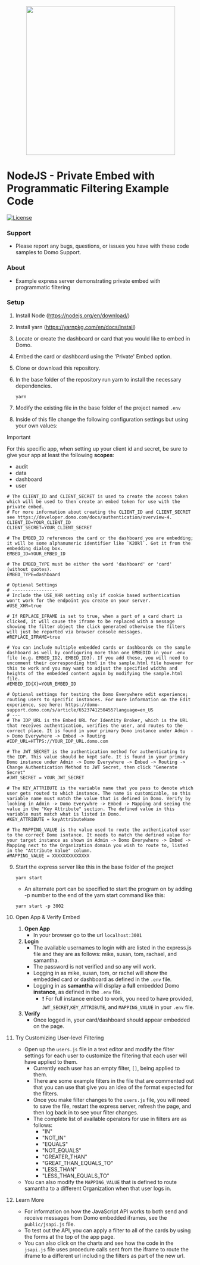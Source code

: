 <div align="center">
  <img src="https://github.com/domoinc/domo-node-sdk/blob/master/domo.png?raw=true" width="400" height="400"/>
</div>

# NodeJS - Private Embed with Programmatic Filtering Example Code
[![License](https://img.shields.io/badge/license-MIT-blue.svg?style=flat)](http://www.opensource.org/licenses/MIT)


### Support

* Please report any bugs, questions, or issues you have with these code samples to Domo Support.

### About

* Example express server demonstrating private embed with programmatic filtering

### Setup

1. Install Node (https://nodejs.org/en/download/)

2. Install yarn (https://yarnpkg.com/en/docs/install)

3. Locate or create the dashboard or card that you would like to embed in Domo.

4. Embed the card or dashboard using the 'Private' Embed option.

5. Clone or download this repository.

6. In the base folder of the repository run yarn to install the necessary dependencies.
   ```
   yarn
   ```

7. Modify the existing file in the base folder of the project named `.env`

8. Inside of this file change the following configuration settings but using your own values:
  > [!IMPORTANT]  
  > For this specific app, when setting up your client id and secret, be sure to give your app at least the following **scopes**:
  >   - audit
  >   - data
  >   - dashboard
  >   - user

  ```properties
  # The CLIENT_ID and CLIENT_SECRET is used to create the access token which will be used to then create an embed token for use with the private embed.
  # For more information about creating the CLIENT_ID and CLIENT_SECRET see https://developer.domo.com/docs/authentication/overview-4.  
  CLIENT_ID=YOUR_CLIENT_ID
  CLIENT_SECRET=YOUR_CLIENT_SECRET
  
  # The EMBED_ID references the card or the dashboard you are embedding; it will be some alphanumeric identifier like `K2Okl`. Get it from the embedding dialog box.
  EMBED_ID=YOUR_EMBED_ID
  
  # The EMBED_TYPE must be either the word 'dashboard' or 'card' (without quotes).  
  EMBED_TYPE=dashboard
  
  # Optional Settings
  # -----------------
  # Include the USE_XHR setting only if cookie based authentication won't work for the endpoint you create on your server.
  #USE_XHR=true
  
  # If REPLACE_IFRAME is set to true, when a part of a card chart is clicked, it will cause the iframe to be replaced with a message showing the filter object the click generated otherwise the filters will just be reported via browser console messages.
  #REPLACE_IFRAME=true
  
  # You can include multiple embedded cards or dashboards on the sample dashboard as well by configuring more than one EMBEDID in your .env file (e.g. EMBED_ID2, EMBED_ID3). If you add these, you will need to uncomment their corresponding html in the sample.html file however for this to work and you may want to adjust the specified widths and heights of the embedded content again by modifying the sample.html file.
  #EMBED_ID{X}=YOUR_EMBED_ID
  
  # Optional settings for testing the Domo Everywhere edit experience; routing users to specific instances. For more information on the Edit experience, see here: https://domo-support.domo.com/s/article/6523741250455?language=en_US
  # ---
  # The IDP_URL is the Embed URL for Identity Broker, which is the URL that receives authentication, verifies the user, and routes to the correct place. It is found in your primary Domo instance under Admin -> Domo Everywhere -> Embed -> Routing
  #IDP_URL=HTTPS://YOUR_IDP_URL.domo.com
  
  # The JWT_SECRET is the authentication method for authenticating to the IDP. This value should be kept safe. It is found in your primary Domo instance under Admin -> Domo Everywhere -> Embed -> Routing -> Change Authentication Method to JWT Secret, then click "Generate Secret"
  #JWT_SECRET = YOUR_JWT_SECRET
  
  # The KEY_ATTRIBUTE is the variable name that you pass to denote which user gets routed to which instance. The name is customizable, so this variable name must match the value that is defined in Domo. Verify by looking in Admin -> Domo Everywhre -> Embed -> Mapping and seeing the value in the "Key Attribute" section. The defined value in this variable must match what is listed in Domo.
  #KEY_ATTRIBUTE = keyAttributeName
  
  # The MAPPING_VALUE is the value used to route the authenticated user to the correct Domo isntance. It needs to match the defined value for your target instance as shown in Admin -> Domo Everywhere -> Embed -> Mapping next to the Organization domain you wish to route to, listed in the "Attribute Value" column. 
  #MAPPING_VALUE = XXXXXXXXXXXXXX
  ```

9. Start the express server like this in the base folder of the project
   ```
   yarn start
   ```

    - An alternate port can be specified to start the program on by adding -p number to the end of the yarn start command like this:
      
    ```
    yarn start -p 3002
    ```

10. Open App & Verify Embed
    1. **Open App**
        - In your browser go to the url `localhost:3001`
    1. **Login**
        - The available usernames to login with are listed in the express.js file and they are as follows: mike, susan, tom, rachael, and samantha.
        - The password is not verified and so any will work.
        - Logging in as mike, susan, tom, or rachel will show the embedded card or dashboard as defined in the `.env` file.
        - Logging in as **samantha** will display a **full** embedded Domo **instance**, as defined in the `.env` file.
            - :exclamation: For full instance embed to work, you need to have provided, `JWT_SECRET`,`KEY_ATTRIBUTE`, and `MAPPING_VALUE` in your `.env` file.
    1. **Verify**
        -  Once logged in, your card/dashboard should appear embedded on the page.


11. Try Customizing User-level Filtering
    - Open up the `users.js` file in a text editor and modify the filter settings for each user to customize the filtering that each user will have applied to them.
        - Currently each user has an empty filter, `[]`, being applied to them.
        - There are some example filters in the file that are commented out that you can use that give you an idea of the format expected for the filters.
        - Once you make filter changes to the `users.js` file, you will need to save the file, restart the express server, refresh the page, and then log back in to see your filter changes.
        - The complete list of available operators for use in filters are as follows:
            - "IN"
            - "NOT_IN"
            - "EQUALS"
            - "NOT_EQUALS"
            - "GREATER_THAN"
            - "GREAT_THAN_EQUALS_TO"
            - "LESS_THAN"
            - "LESS_THAN_EQUALS_TO"
    - You can also modify the `MAPPING_VALUE` that is defined to route samantha to a different Organization when that user logs in. 

12. Learn More
    - For information on how the JavaScript API works to both send and receive messages from Domo embedded iframes,  see the `public/jsapi.js` file.
    - To test out the API, you can apply a filter to all of the cards by using the forms at the top of the app page.
    - You can also click on the charts and see how the code in the `jsapi.js` file uses procedure calls sent from the iframe to route the iframe to a different url including the filters as part of the new url. 
